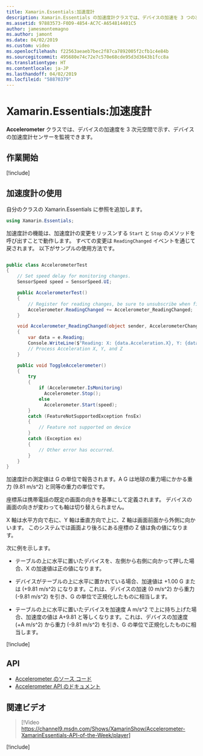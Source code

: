 ```yaml
---
title: Xamarin.Essentials:加速度計
description: Xamarin.Essentials の加速度計クラスでは、デバイスの加速を 3 つの次元空間で示す、デバイスの加速度計センサーを監視できます。
ms.assetid: 97883573-F0D9-4854-AC7C-A654814401C5
author: jamesmontemagno
ms.author: jamont
ms.date: 04/02/2019
ms.custom: video
ms.openlocfilehash: f22563aeaeb7bec2f87ca7892005f2cfb1c4e84b
ms.sourcegitcommit: 495680e74c72e7c570e68cde95d3d3643b1fcc8a
ms.translationtype: HT
ms.contentlocale: ja-JP
ms.lasthandoff: 04/02/2019
ms.locfileid: "58870379"
---
```

# <a name="xamarinessentials-accelerometer"></a>Xamarin.Essentials:加速度計

**Accelerometer** クラスでは、デバイスの加速度を 3 次元空間で示す、デバイスの加速度計センサーを監視できます。

## <a name="get-started"></a>作業開始

[!include[](~/essentials/includes/get-started.md)]

## <a name="using-accelerometer"></a>加速度計の使用

自分のクラスの Xamarin.Essentials に参照を追加します。

```csharp
using Xamarin.Essentials;
```

加速度計の機能は、加速度計の変更をリッスンする `Start` と `Stop` のメソッドを呼び出すことで動作します。 すべての変更は `ReadingChanged` イベントを通じて戻されます。 以下がサンプルの使用方法です。

```csharp

public class AccelerometerTest
{
    // Set speed delay for monitoring changes.
    SensorSpeed speed = SensorSpeed.UI;

    public AccelerometerTest()
    {
        // Register for reading changes, be sure to unsubscribe when finished
        Accelerometer.ReadingChanged += Accelerometer_ReadingChanged;
    }

    void Accelerometer_ReadingChanged(object sender, AccelerometerChangedEventArgs e)
    {
        var data = e.Reading;
        Console.WriteLine($"Reading: X: {data.Acceleration.X}, Y: {data.Acceleration.Y}, Z: {data.Acceleration.Z}");
        // Process Acceleration X, Y, and Z
    }

    public void ToggleAccelerometer()
    {
        try
        {
            if (Accelerometer.IsMonitoring)
              Accelerometer.Stop();
            else
              Accelerometer.Start(speed);
        }
        catch (FeatureNotSupportedException fnsEx)
        {
            // Feature not supported on device
        }
        catch (Exception ex)
        {
            // Other error has occurred.
        }
    }
}
```

加速度計の測定値は G の単位で報告されます。A G は地球の重力場にかかる重力 (9.81 m/s^2) と同等の重力の単位です。

座標系は携帯電話の既定の画面の向きを基準にして定義されます。 デバイスの画面の向きが変わっても軸は切り替えられません。

X 軸は水平方向で右に、Y 軸は垂直方向で上に、Z 軸は画面前面から外側に向かいます。 このシステムでは画面より後ろにある座標の Z 値は負の値になります。

次に例を示します。 

- テーブルの上に水平に置いたデバイスを、左側から右側に向かって押した場合、X の加速値は正の値になります。

- デバイスがテーブルの上に水平に置かれている場合、加速値は +1.00 G または (+9.81 m/s^2) になります。これは、デバイスの加速 (0 m/s^2) から重力 (-9.81 m/s^2) を引き、G の単位で正規化したものに相当します。

- テーブルの上に水平に置いたデバイスを加速度 A m/s^2 で上に持ち上げた場合、加速度の値は A+9.81 と等しくなります。これは、デバイスの加速度 (+A m/s^2) から重力 (-9.81 m/s^2) を引き、G の単位で正規化したものに相当します。

[!include[](~/essentials/includes/sensor-speed.md)]

## <a name="api"></a>API

- [Accelerometer のソース コード](https://github.com/xamarin/Essentials/tree/master/Xamarin.Essentials/Accelerometer)
- [Accelerometer API のドキュメント](xref:Xamarin.Essentials.Accelerometer)

## <a name="related-video"></a>関連ビデオ

> [!Video https://channel9.msdn.com/Shows/XamarinShow/Accelerometer-XamarinEssentials-API-of-the-Week/player]

[!include[](~/essentials/includes/xamarin-show-essentials.md)]

